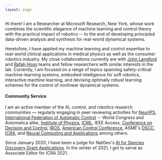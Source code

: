 ```yaml
---
layout: page
---
```


Hi there! I am a Researcher at Microsoft Research, New York, whose work combines the scientific elegance of machine learning and control theory with the practical impact of robotics -- to the end of developing principled data-driven analysis and synthesis for real-world dynamical systems.


Heretofore, I have applied my machine learning and control expertise to real-world clinical applications in medical physics as well as the consumer robotics industry.
My close collaborations currently are with [John Langford](https://en.wikipedia.org/wiki/John_Langford_(computer_scientist)) and [Rafah Hosn](https://www.microsoft.com/en-us/research/people/raaboulh/) teams and fellow researchers with similar interests in the lab. Currently, I am focused on a range of topics spanning safety-critical machine-learning systems, embodied intelligence for soft robotics, interactive machine learning, and devising optimally robust learning schemes for the control of nonlinear dynamical systems.

#### **Community Service**

I am an active member of the AI, control, and robotics research communities — regularly engaging in peer reviewing activities for [NeurIPS](https://nips.cc/), [International Federation of Automatic Control](https://www.ifac-control.org/) -- World Congress and Automatica alike, [Institute of Physics](https://www.iop.org/),  [ICML](https://icml.cc/), IEEE Access, [Conference on Decision and Control](https://2021.ieeecdc.org/), [IROS](https://en.wikipedia.org/wiki/International_Conference_on_Intelligent_Robots_and_Systems), [American Control Conference](https://acc2021.a2c2.org/),  ASME's [DSCC](https://event.asme.org/DSCC),  [ICRA](https://www.ieee-ras.org/conferences-workshops/fully-sponsored/icra), and [Neural Computing and Applications](https://www.springer.com/journal/521) among others.

Since January 2020, I have been a judge for NatGeo's [AI for Species Discovery Grant Applications](https://www.nationalgeographic.org/funding-opportunities/grants/). In the winter of 2021, I got to serve as Associate Editor for ICRA 2021.
